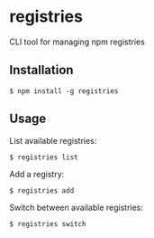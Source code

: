 # registries
CLI tool for managing npm registries

## Installation

```
$ npm install -g registries
```

## Usage

List available registries:
```
$ registries list
```

Add a registry:
```
$ registries add
```

Switch between available registries:
```
$ registries switch
```

